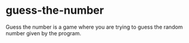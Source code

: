 # guess-the-number
Guess the number is a game where you are trying to guess the random number given by the program.
